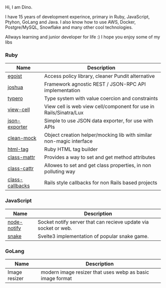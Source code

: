 Hi, I am Dino.

I have 15 years of development experince, primary in Ruby, JavaScript, Ptyhon, GoLang and Java. I also know how to use AWS, Docker, Postgre/MySQL, Snowflake and many other cool technologies.

Allways learning and junior developer for life :) I hope you enjoy some of my libs

### Ruby

| Name | Description
| - | -
| [egoist](https://github.com/dux/egoist) | Access policy library, cleaner Pundit alternative
| [joshua](https://github.com/dux/joshua) | Framework agnostic REST / JSON-RPC API implementation
| [typero](https://github.com/dux/typero) | Type system with value coercion and constraints
| [view-cell](https://github.com/dux/view-cell) | View cell is web view cell/component for use in Rails/Sinatra/Lux
| [json-exporter](https://github.com/dux/json-exporter) | Simple to use JSON data exporter, for use with APIs
| [clean-mock](https://github.com/dux/clean-mock) | Object creation helper/mocking lib with similar non-magic interface
| [html-tag](https://github.com/dux/html-tag) | Ruby HTML tag builder
| [class-mattr](https://github.com/dux/class-mattr) | Provides a way to set and get method attributes
| [class-cattr](https://github.com/dux/class-cattr) | Allowes to set and get class properties, in non polluting way
| [class-callbacks](https://github.com/dux/class-callbacks) | Rails style callbacks for non Rails based projects

### JavaScript

| Name | Description
| - | -
| [node-notify](https://github.com/dux/node-notify)  | Socket notify server that can recieve update via socket or web.
| [snake](https://svelte.dev/repl/f53791fbf4284bf99d7167a6655d0159?version=3.31.0) | Svelte3 implementation of popular snake game.


### GoLang

| Name | Description
| - | -
| Image resizer | modern image resizer that uses webp as basic image format
